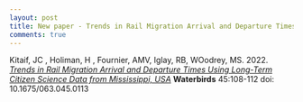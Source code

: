 ```yaml
---
layout: post
title: New paper - Trends in Rail Migration Arrival and Departure Times Using Long-Term Citizen Science Data from Mississippi, USA
comments: true
---
```

  
  
Kitaif, JC , Holiman, H , Fournier, AMV, Iglay, RB, WOodrey, MS. 2022. [*Trends in Rail Migration Arrival and Departure Times Using Long-Term Citizen Science Data from Mississippi, USA*](https://github.com/aurielfournier/aurielfournier.github.io/blob/master/_pdfs/Kitaif%20et%20al.%20Fournier%202022%20Waterbirds.pdf) **Waterbirds** 45:108-112 doi: 10.1675/063.045.0113
